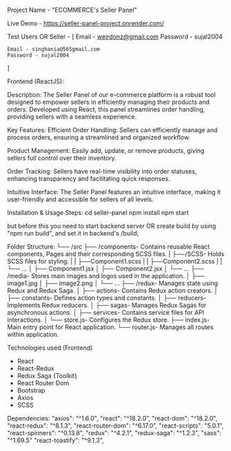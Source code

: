 Project Name - "ECOMMERCE's Seller Panel"

Live Demo - https://seller-panel-project.onrender.com/

Test Users OR Seller - [
    Email - weirdonz@gmail.com
    Password - sujal2004

    Email - singhania@565gmail.com
    Password - sujal2004
]


Frontend (ReactJS):

Description:
The Seller Panel of our e-commerce platform is a robust tool designed to empower sellers in efficiently managing their products and orders. Developed using React, this panel streamlines order handling, providing sellers with a seamless experience.

Key Features:
Efficient Order Handling:
Sellers can efficiently manage and process orders, ensuring a streamlined and organized workflow.

Product Management:
Easily add, update, or remove products, giving sellers full control over their inventory.

Order Tracking:
Sellers have real-time visibility into order statuses, enhancing transparency and facilitating quick responses.

Intuitive Interface:
The Seller Panel features an intuitive interface, making it user-friendly and accessible for sellers of all levels.

Installation & Usage Steps:
cd seller-panel
npm install
npm start

but before this you need to start backend server OR
create build by using "npm run build", and set it in backend's /build;

Folder Structure:
└── /src
├── /components- Contains reusable React components, Pages and their corresponding SCSS files.
| ├──/SCSS- Holds SCSS files for styling.
| | ├──Component1.scss
| | ├──Component2.scss
| | └── ...
│ ├── Component1.jsx
│ ├── Component2.jsx
│ └── ...
├── /media- Stores main images and logos used in the application.
│ ├── image1.jpg
│ ├── image2.png
│ └── ...
├── /redux- Manages state using Redux and Redux Saga.
│ ├── actions- Contains Redux action creators.
│ ├── constants- Defines action types and constants.
│ ├── reducers- Implements Redux reducers.
│ ├── sagas- Manages Redux Sagas for asynchronous actions.
│ ├── services- Contains service files for API interactions.
│ └── store.js- Configures the Redux store.
├── index.js- Main entry point for React application.
└── router.js- Manages all routes within application.

Technologies used (Frontend)

- React
- React-Redux
- Redux Saga {Toolkit}
- React Router Dom
- Bootstrap
- Axios
- SCSS

Dependencies:
"axios": "^1.6.0",
"react": "^18.2.0",
"react-dom": "^18.2.0",
"react-redux": "^8.1.3",
"react-router-dom": "^6.17.0",
"react-scripts": "5.0.1",
"react-spinners": "^0.13.8",
"redux": "^4.2.1",
"redux-saga": "^1.2.3",
"sass": "^1.69.5"
"react-toastify": "^9.1.3",
